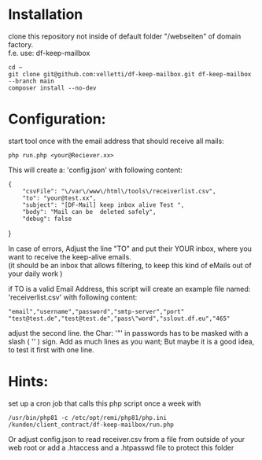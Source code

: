 Installation  
============
clone this repository not inside of default folder "/webseiten" of domain factory.  
f.e. use: df-keep-mailbox

    cd ~
    git clone git@github.com:velletti/df-keep-mailbox.git df-keep-mailbox --branch main
    composer install --no-dev


Configuration:
==============

start tool once with the email address that should receive all mails:

    php run.php <your@Reciever.xx>

This will create a: 'config.json' with following content:

    {
        "csvFile": "\/var\/www\/html\/tools\/receiverlist.csv",
        "to": "your@test.xx",
        "subject": "[DF-Mail] keep inbox alive Test ",
        "body": "Mail can be  deleted safely",
        "debug": false
}

In case of errors, Adjust the line "TO" and put their YOUR inbox, where you want to receive the keep-alive emails.  
(it should be an inbox that allows filtering, to keep this kind of eMails out of your daily work )

if TO is a valid Email Address, this script will create an example file named: 'receiverlist.csv' with following content:

    "email","username","password","smtp-server","port"
    "test@test.de","test@test.de","pass\"word","sslout.df.eu","465"


adjust the second line. the Char: '"' in passwords has to be masked with a slash ( '\' ) sign. 
Add as much lines as you want; But maybe it is a good idea, to test it first with one line.


Hints:
======

set up a cron job that calls this php script once a week with 

    /usr/bin/php81 -c /etc/opt/remi/php81/php.ini /kunden/client_contract/df-keep-mailbox/run.php

Or adjust config.json to read receiver.csv from a file from outside of your web root
or add a .htaccess and a .htpasswd file to protect this folder 
    




